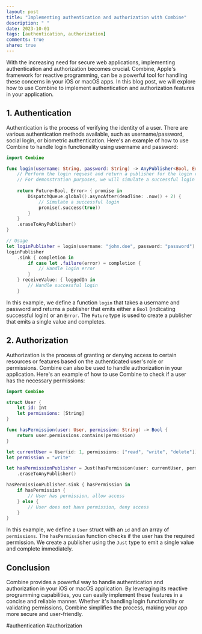 ```yaml
---
layout: post
title: "Implementing authentication and authorization with Combine"
description: " "
date: 2023-10-01
tags: [authentication, authorization]
comments: true
share: true
---
```


With the increasing need for secure web applications, implementing authentication and authorization becomes crucial. Combine, Apple's framework for reactive programming, can be a powerful tool for handling these concerns in your iOS or macOS apps. In this blog post, we will explore how to use Combine to implement authentication and authorization features in your application.

## 1. Authentication

Authentication is the process of verifying the identity of a user. There are various authentication methods available, such as username/password, social login, or biometric authentication. Here's an example of how to use Combine to handle login functionality using username and password:

```swift
import Combine

func login(username: String, password: String) -> AnyPublisher<Bool, Error> {
    // Perform the login request and return a publisher for the login result
    // For demonstration purposes, we will simulate a successful login after 2 seconds
    
    return Future<Bool, Error> { promise in
        DispatchQueue.global().asyncAfter(deadline: .now() + 2) {
            // Simulate a successful login
            promise(.success(true))
        }
    }
    .eraseToAnyPublisher()
}

// Usage
let loginPublisher = login(username: "john.doe", password: "password")
loginPublisher
    .sink { completion in
        if case let .failure(error) = completion {
            // Handle login error
        }
    } receiveValue: { loggedIn in
        // Handle successful login
    }
```

In this example, we define a function `login` that takes a username and password and returns a publisher that emits either a `Bool` (indicating successful login) or an `Error`. The `Future` type is used to create a publisher that emits a single value and completes.

## 2. Authorization

Authorization is the process of granting or denying access to certain resources or features based on the authenticated user's role or permissions. Combine can also be used to handle authorization in your application. Here's an example of how to use Combine to check if a user has the necessary permissions:

```swift
import Combine

struct User {
    let id: Int
    let permissions: [String]
}

func hasPermission(user: User, permission: String) -> Bool {
    return user.permissions.contains(permission)
}

let currentUser = User(id: 1, permissions: ["read", "write", "delete"])
let permission = "write"

let hasPermissionPublisher = Just(hasPermission(user: currentUser, permission: permission))
    .eraseToAnyPublisher()

hasPermissionPublisher.sink { hasPermission in
    if hasPermission {
        // User has permission, allow access
    } else {
        // User does not have permission, deny access
    }
}
```

In this example, we define a `User` struct with an `id` and an array of `permissions`. The `hasPermission` function checks if the user has the required permission. We create a publisher using the `Just` type to emit a single value and complete immediately.

## Conclusion

Combine provides a powerful way to handle authentication and authorization in your iOS or macOS application. By leveraging its reactive programming capabilities, you can easily implement these features in a concise and reliable manner. Whether it's handling login functionality or validating permissions, Combine simplifies the process, making your app more secure and user-friendly.

#authentication #authorization